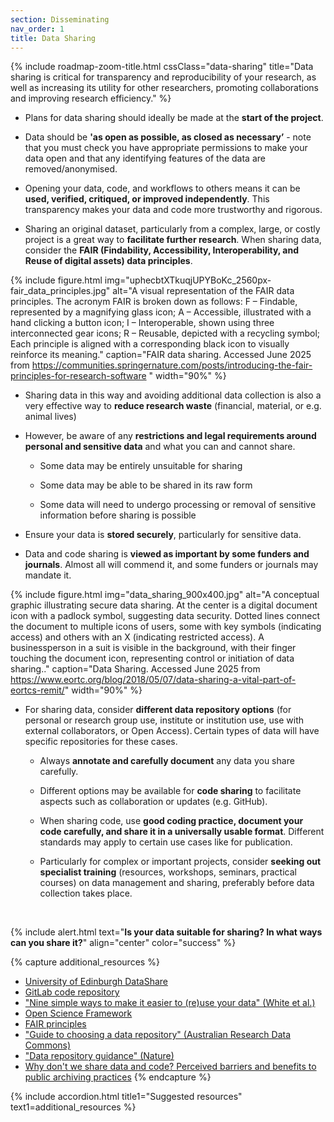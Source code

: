 ```yaml
---
section: Disseminating
nav_order: 1
title: Data Sharing
---
```


{% include roadmap-zoom-title.html cssClass="data-sharing" title="Data sharing is critical for transparency and reproducibility of your research, as well as increasing its utility for other researchers, promoting collaborations and improving research efficiency." %}

  - Plans for data sharing should ideally be made at the **start of the project**. 

  - Data should be **'as open as possible, as closed as necessary’** - note that you must check you have appropriate permissions to make your data open and that any identifying features of the data are removed/anonymised. 

  - Opening your data, code, and workflows to others means it can be **used, verified, critiqued, or improved independently**. This transparency makes your data and code more trustworthy and rigorous.  

  - Sharing an original dataset, particularly from a complex, large, or costly project is a great way to **facilitate further research**. When sharing data, consider the **FAIR (Findability, Accessibility, Interoperability, and Reuse of digital assets) data principles**.  

{% include figure.html img="uphecbtXTkuqjUPYBoKc_2560px-fair_data_principles.jpg" alt="A visual representation of the FAIR data principles. The acronym FAIR is broken down as follows: F – Findable, represented by a magnifying glass icon; A – Accessible, illustrated with a hand clicking a button icon; I – Interoperable, shown using three interconnected gear icons; R – Reusable, depicted with a recycling symbol; Each principle is aligned with a corresponding black icon to visually reinforce its meaning." caption="FAIR data sharing. Accessed June 2025 from https://communities.springernature.com/posts/introducing-the-fair-principles-for-research-software
" width="90%" %}


  - Sharing data in this way and avoiding additional data collection is also a very effective way to **reduce research waste** (financial, material, or e.g. animal lives) 

  - However, be aware of any **restrictions and legal requirements around personal and sensitive data** and what you can and cannot share.  

    - Some data may be entirely unsuitable for sharing 

    - Some data may be able to be shared in its raw form 

    - Some data will need to undergo processing or removal of sensitive information before sharing is possible 

  - Ensure your data is **stored securely**, particularly for sensitive data. 

  - Data and code sharing is **viewed as important by some funders and journals**. Almost all will commend it, and some funders or journals may mandate it.  

{% include figure.html img="data_sharing_900x400.jpg" alt="A conceptual graphic illustrating secure data sharing. At the center is a digital document icon with a padlock symbol, suggesting data security. Dotted lines connect the document to multiple icons of users, some with key symbols (indicating access) and others with an X (indicating restricted access). A businessperson in a suit is visible in the background, with their finger touching the document icon, representing control or initiation of data sharing.." caption="Data Sharing. Accessed June 2025 from https://www.eortc.org/blog/2018/05/07/data-sharing-a-vital-part-of-eortcs-remit/" width="90%" %}


- For sharing data, consider **different data repository options** (for personal or research group use, institute or institution use, use with external collaborators, or Open Access). Certain types of data  will have specific repositories for these cases.  

  - Always **annotate and carefully document** any data you share carefully.  

  - Different options may be available for **code sharing** to facilitate aspects such as collaboration or updates (e.g. GitHub). 

  - When sharing code, use **good coding practice, document your code carefully, and share it in a universally usable format**. Different standards may apply to certain use cases like for publication.  

  - Particularly for complex or important projects, consider **seeking out specialist training** (resources, workshops, seminars, practical courses) on data management and sharing, preferably before data collection takes place.  

  
 
{% include alert.html text="**Is your data suitable for sharing? In what ways can you share it?**" align="center" color="success" %}

{% capture additional_resources %}
- [University of Edinburgh DataShare](https://datashare.ed.ac.uk/)
- [GitLab code repository](https://docs.gitlab.com/ee/user/project/repository/)
- ["Nine simple ways to make it easier to (re)use your data" (White et al.)](https://peerj.com/preprints/7v1/)
- [Open Science Framework](http://osf.io/)
- [FAIR principles](https://www.go-fair.org/fair-principles/)
- ["Guide to choosing a data repository" (Australian Research Data Commons)](https://ardc.edu.au/resource/guide-to-choosing-a-data-repository/)
- ["Data repository guidance" (Nature)](https://www.nature.com/sdata/policies/repositories)
- [Why don't we share data and code? Perceived barriers and benefits to public archiving practices](https://royalsocietypublishing.org/doi/10.1098/rspb.2022.1113#d1e741)
{% endcapture %}

{% include accordion.html title1="Suggested resources" text1=additional_resources %}
